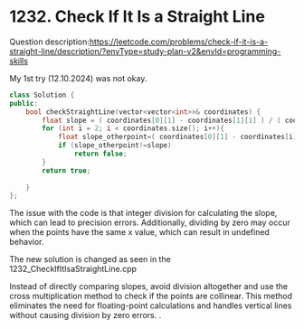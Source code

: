 # 1232. Check If It Is a Straight Line

Question description:https://leetcode.com/problems/check-if-it-is-a-straight-line/description/?envType=study-plan-v2&envId=programming-skills

My 1st try (12.10.2024) was not okay.
``` cpp
class Solution {
public:
    bool checkStraightLine(vector<vector<int>>& coordinates) {
        float slope = ( coordinates[0][1] - coordinates[1][1] ) / ( coordinates[0][0] - coordinates[1][0] );
        for (int i = 2; i < coordinates.size(); i++){
            float slope_otherpoint=( coordinates[0][1] - coordinates[i][1] ) / ( coordinates[0][0] - coordinates[i][0] );
            if (slope_otherpoint!=slope)
                return false;
        }
        return true;
        
    }
};
```
The issue with the code is that integer division for calculating the slope, which can lead to precision errors. Additionally, dividing by zero may occur when the points have the same x value, which can result in undefined behavior.

The new solution is changed as seen in the 1232_CheckIfItIsaStraightLine.cpp 

Instead of directly comparing slopes, avoid division altogether and use the cross multiplication method to check if the points are collinear. This method eliminates the need for floating-point calculations and handles vertical lines without causing division by zero errors.
.